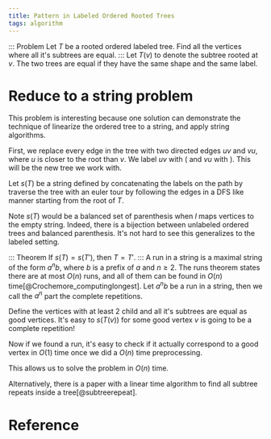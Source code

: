 ```yaml
---
title: Pattern in Labeled Ordered Rooted Trees 
tags: algorithm
---
```


::: Problem
  Let $T$ be a rooted ordered labeled tree. Find all the vertices where all it's subtrees are equal.
:::
Let $T(v)$ to denote the subtree rooted at $v$. The two trees are equal if they have the same shape and the same label. 

# Reduce to a string problem

This problem is interesting because one solution can demonstrate the technique of linearize the ordered tree to a string, and apply string algorithms.

First, we replace every edge in the tree with two directed edges $uv$ and $vu$, where $u$ is closer to the root than $v$. We label $uv$ with $($ and $vu$ with $)$. This will be the new tree we work with.

Let $s(T)$ be a string defined by concatenating the labels on the path by traverse the tree with an euler tour by following the edges in a DFS like manner starting from the root of $T$.

Note $s(T)$ would be a balanced set of parenthesis when $l$ maps vertices to the empty string. Indeed, there is a bijection between unlabeled ordered trees and balanced parenthesis. It's not hard to see this generalizes to the labeled setting.

::: Theorem
  If $s(T)=s(T')$, then $T=T'$.
:::
A run in a string is a maximal string of the form $a^nb$, where $b$ is a prefix of $a$ and $n\geq 2$. The runs theorem states there are at most $O(n)$ runs, and all of them can be found in $O(n)$ time[@Crochemore_computinglongest]. Let $a^nb$ be a run in a string, then we call the $a^n$ part the complete repetitions.

Define the vertices with at least $2$ child and all it's subtrees are equal as good vertices. It's easy to $s(T(v))$ for some good vertex $v$ is going to be a complete repetition! 

Now if we found a run, it's easy to check if it actually correspond to a good vertex in $O(1)$ time once we did a $O(n)$ time preprocessing.

This allows us to solve the problem in $O(n)$ time.

Alternatively, there is a paper with a linear time algorithm to find all subtree repeats inside a tree[@subtreerepeat].

# Reference
